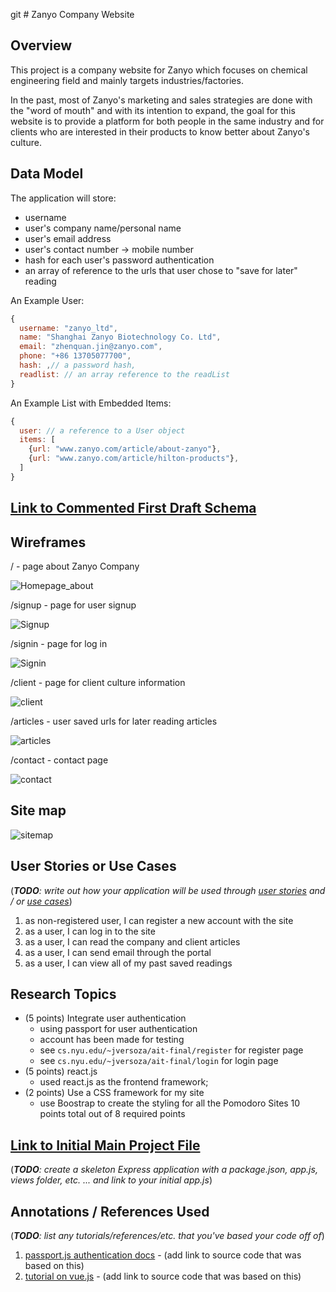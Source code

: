 git # Zanyo Company Website

## Overview

This project is a company website for Zanyo which focuses on chemical engineering field and mainly targets industries/factories.

In the past, most of Zanyo's marketing and sales strategies are done with the "word of mouth" and with its intention to expand, 
the goal for this website is to provide a platform for both people in the same industry and for clients who are interested
in their products to know better about Zanyo's culture.



## Data Model

The application will store:

* username
* user's company name/personal name
* user's email address
* user's contact number -> mobile number
* hash for each user's password authentication
* an array of reference to the urls that user chose to "save for later" reading

An Example User:

```javascript
{
  username: "zanyo_ltd", 
  name: "Shanghai Zanyo Biotechnology Co. Ltd",
  email: "zhenquan.jin@zanyo.com",
  phone: "+86 13705077700",
  hash: ,// a password hash,
  readlist: // an array reference to the readList 
}
```

An Example List with Embedded Items:

```javascript
{
  user: // a reference to a User object
  items: [
    {url: "www.zanyo.com/article/about-zanyo"},
    {url: "www.zanyo.com/article/hilton-products"},
  ]
}
```

## [Link to Commented First Draft Schema](db.js) 

## Wireframes
/ - page about Zanyo Company

![Homepage_about](documentation/about-company.png)

/signup - page for user signup

![Signup](documentation/signup.png)

/signin - page for log in

![Signin](documentation/signin.png)

/client - page for client culture information

![client](documentation/client.png)

/articles - user saved urls for later reading articles

![articles](documentation/articles.png)

/contact - contact page

![contact](documentation/contact.png)

## Site map

![sitemap](documentation/site-map.png)

## User Stories or Use Cases

(___TODO__: write out how your application will be used through [user stories](http://en.wikipedia.org/wiki/User_story#Format) and / or [use cases](https://www.mongodb.com/download-center?jmp=docs&_ga=1.47552679.1838903181.1489282706#previous)_)

1. as non-registered user, I can register a new account with the site
2. as a user, I can log in to the site
3. as a user, I can read the company and client articles
4. as a user, I can send email through the portal
5. as a user, I can view all of my past saved readings

## Research Topics

* (5 points) Integrate user authentication
    * using passport for user authentication
    * account has been made for testing
    * see <code>cs.nyu.edu/~jversoza/ait-final/register</code> for register page
    * see <code>cs.nyu.edu/~jversoza/ait-final/login</code> for login page
* (5 points) react.js
    * used react.js as the frontend framework;
* (2 points) Use a CSS framework for my site
    * use Boostrap to create the styling for all the Pomodoro Sites
10 points total out of 8 required points


## [Link to Initial Main Project File](app.js) 

(___TODO__: create a skeleton Express application with a package.json, app.js, views folder, etc. ... and link to your initial app.js_)

## Annotations / References Used

(___TODO__: list any tutorials/references/etc. that you've based your code off of_)

1. [passport.js authentication docs](http://passportjs.org/docs) - (add link to source code that was based on this)
2. [tutorial on vue.js](https://vuejs.org/v2/guide/) - (add link to source code that was based on this)

